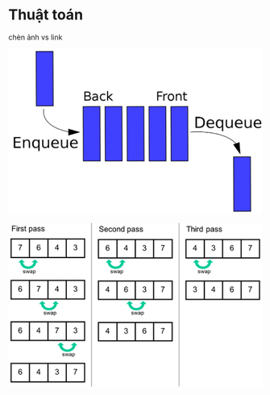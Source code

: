 # Thuật toán


chèn ảnh vs link

[![Logo OpenAI](blog/algorithm/img/BFS1.png)](https://www.openai.com)


<img src="blog/algorithm/img/sorting.png" style="display: block; margin-right: auto; margin-left: auto;">